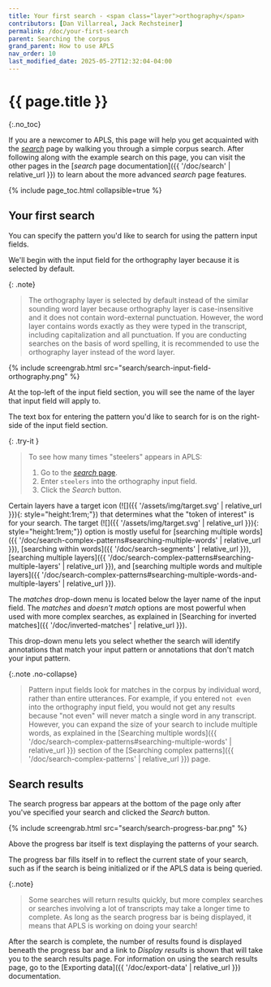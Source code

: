 ```yaml
---
title: Your first search - <span class="layer">orthography</span>
contributors: [Dan Villarreal, Jack Rechsteiner]
permalink: /doc/your-first-search
parent: Searching the corpus
grand_parent: How to use APLS
nav_order: 10
last_modified_date: 2025-05-27T12:32:04-04:00
---
```


# {{ page.title }}
{:.no_toc}

If you are a newcomer to APLS, this page will help you get acquainted with the [_search_](https://apls.pitt.edu/labbcat/search) page by walking you through a simple corpus search.
After following along with the example search on this page, you can visit the other pages in the [_search_ page documentation]({{ '/doc/search' | relative_url }}) to learn about the more advanced _search_ page features.

{% include page_toc.html collapsible=true %}

## Your first search

You can specify the pattern you'd like to search for using the <span class="keyterm">pattern input fields</span>.

We'll begin with the input field for the <span class="layer">orthography</span> layer because it is selected by default.

{: .note}
> The <span class="layer">orthography</span> layer is selected by default instead of the similar sounding <span class="layer">word</span> layer because <span class="layer">orthography</span> layer is case-insensitive and it does not contain word-external punctuation.
> However, the <span class="layer">word</span> layer contains words exactly as they were typed in the transcript, including capitalization and all punctuation. 
> If you are conducting searches on the basis of word spelling, it is recommended to use the <span class="layer">orthography</span> layer instead of the <span class="layer">word</span> layer.

{% include screengrab.html src="search/search-input-field-orthography.png" %}

At the top-left of the input field section, you will see the name of the layer that input field will apply to.

The text box for entering the pattern you'd like to search for is on the right-side of the input field section.

{: .try-it }
> To see how many times "steelers" appears in APLS:
> 1. Go to the [_search_ page](https://apls.pitt.edu/labbcat/search).
> 1. Enter `steelers` into the orthography input field.
> 1. Click the _Search_ button.

Certain layers have a target icon (![]({{ '/assets/img/target.svg' | relative_url }}){: style="height:1rem;"}) that determines what the "token of interest" is for your search.
The target (![]({{ '/assets/img/target.svg' | relative_url }}){: style="height:1rem;"}) option is mostly useful for [searching multiple words]({{ '/doc/search-complex-patterns#searching-multiple-words' | relative_url }}), [searching within words]({{ '/doc/search-segments' | relative_url }}), [searching multiple layers]({{ '/doc/search-complex-patterns#searching-multiple-layers' | relative_url }}), and [searching multiple words and multiple layers]({{ '/doc/search-complex-patterns#searching-multiple-words-and-multiple-layers' | relative_url }}).

The _matches_ drop-down menu is located below the layer name of the input field.
The _matches_ and _doesn't match_ options are most powerful when used with more complex searches, as explained in [Searching for inverted matches]({{ '/doc/inverted-matches' | relative_url }}).

This drop-down menu lets you select whether the search will identify annotations that match your input pattern or annotations that don't match your input pattern.

{:.note .no-collapse}
> Pattern input fields look for matches in the corpus by individual word, rather than entire utterances. 
> For example, if you entered `not even` into the orthography input field, you would not get any results because "not even" will never match a single word in any transcript.
> However, you can expand the size of your search to include multiple words, as explained in the [Searching multiple words]({{ '/doc/search-complex-patterns#searching-multiple-words' | relative_url }}) section of the [Searching complex patterns]({{ '/doc/search-complex-patterns' | relative_url }}) page.

## Search results

The search progress bar appears at the bottom of the page only after you've specified your search and clicked the _Search_ button.

{% include screengrab.html src="search/search-progress-bar.png" %}

Above the progress bar itself is text displaying the patterns of your search.

The progress bar fills itself in to reflect the current state of your search, such as if the search is being initialized or if the APLS data is being queried.

{:.note}
> Some searches will return results quickly, but more complex searches or searches involving a lot of transcripts may take a longer time to complete.
> As long as the search progress bar is being displayed, it means that APLS is working on doing your search!

After the search is complete, the number of results found is displayed beneath the progress bar and a link to _Display results_ is shown that will take you to the search results page.
For information on using the search results page, go to the [Exporting data]({{ '/doc/export-data' | relative_url }}) documentation.
